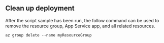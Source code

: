 ## <a name="clean-up-deployment"></a>Clean up deployment 

After the script sample has been run, the follow command can be used to remove the resource group, App Service app, and all related resources.

```azurecli
az group delete --name myResourceGroup
```